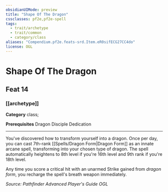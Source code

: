 ```yaml
---
obsidianUIMode: preview
title: "Shape Of The Dragon"
cssclasses: pf2e,pf2e-spell
tags:
  - trait/archetype
  - trait/common
  - category/class
aliases: "Compendium.pf2e.feats-srd.Item.eR0sifECG27CC4do"
license: OGL
---
```

# Shape Of The Dragon
## Feat 14
### [[archetype]]

**Category** class; 



**Prerequisites** Dragon Disciple Dedication
* * *
You've discovered how to transform yourself into a dragon. Once per day, you can cast 7th-rank [[Spells/Dragon Form|Dragon Form]] as an innate arcane spell, transforming into your chosen type of dragon. The spell automatically heightens to 8th level if you're 16th level and 9th rank if you're 18th level.

Any time you score a critical hit with an unarmed Strike gained from _dragon form_, you recharge the spell's breath weapon immediately.

*Source: Pathfinder Advanced Player's Guide*
*OGL*